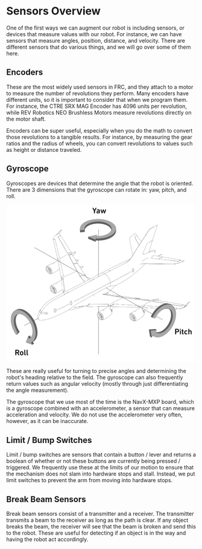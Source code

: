 # Sensors Overview

One of the first ways we can augment our robot is including sensors, or devices that measure values with our robot. For instance, we can have sensors that measure angles, position, distance, and velocity. There are different sensors that do various things, and we will go over some of them here.

## Encoders

These are the most widely used sensors in FRC, and they attach to a motor to measure the number of revolutions they perform. Many encoders have different units, so it is important to consider that when we program them. For instance, the CTRE SRX MAG Encoder has 4096 units per revolution, while REV Robotics NEO Brushless Motors measure revolutions directly on the motor shaft.

Encoders can be super useful, especially when you do the math to convert those revolutions to a tangible results. For instance, by measuring the gear ratios and the radius of wheels, you can convert revolutions to values such as height or distance traveled.

## Gyroscope

Gyroscopes are devices that determine the angle that the robot is oriented. There are 3 dimensions that the gyroscope can rotate in: yaw, pitch, and roll.

![yaw pitch and roll](img/yawpitchroll.png)

These are really useful for turning to precise angles and determining the robot's heading relative to the field. The gyroscope can also frequently return values such as angular velocity (mostly through just differentiating the angle measurement).

The gyroscope that we use most of the time is the NavX-MXP board, which is a gyroscope combined with an accelerometer, a sensor that can measure acceleration and velocity. We do not use the accelerometer very often, however, as it can be inaccurate.

## Limit / Bump Switches

Limit / bump switches are sensors that contain a button / lever and returns a boolean of whether or not these buttons are currently being pressed / triggered. We frequently use these at the limits of our motion to ensure that the mechanism does not slam into hardware stops and stall. Instead, we put limit switches to prevent the arm from moving into hardware stops.

## Break Beam Sensors

Break beam sensors consist of a transmitter and a receiver. The transmitter transmits a beam to the receiver as long as the path is clear. If any object breaks the beam, the receiver will see that the beam is broken and send this to the robot. These are useful for detecting if an object is in the way and having the robot act accordingly.

